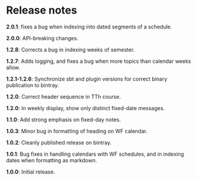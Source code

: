 # Release notes

**2.0.1**:  fixes a bug when indexing into dated segments of a schedule.

**2.0.0**: API-breaking changes.

**1.2.8**:  Corrects a bug in indexing weeks of semester.

**1.2.7**:  Adds logging, and fixes a bug when more topics than calendar weeks allow.

**1.2.1-1.2.6**: Synchronize sbt and plugin versions for correct binary publication to bintray.

**1.2.0**:  Correct header sequence in TTh course.

**1.2.0**:  In weekly display, show only distinct fixed-date messages.

**1.1.0**: Add strong emphasis on fixed-day notes.

**1.0.3**: Minor bug in formatting of heading on WF calendar.

**1.0.2**: Cleanly published release on bintray.

**1.0.1**: Bug fixes in handling calendars with WF schedules, and in indexing dates when formatting as markdown.

**1.0.0**:  Initial release.
